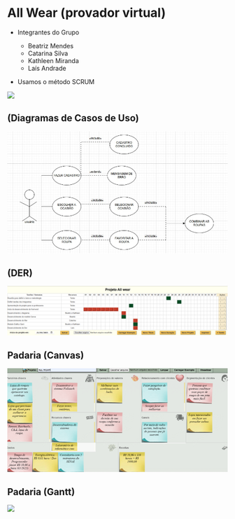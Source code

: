 # All Wear (provador virtual)

* Integrantes do Grupo
    - Beatriz Mendes
    - Catarina Silva
    - Kathleen Miranda
    - Laís Andrade

* Usamos o método SCRUM
 
![](./docs/Trello.png)

## (Diagramas de Casos de Uso)
![](./docs/dcu.jpeg)

##  (DER)
![](./docs/grafico%20gant.png)

## Padaria (Canvas)
![](./docs/modelo%20canva%20(4).png)

## Padaria (Gantt)
![](./docs/Gantt.png)